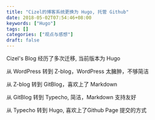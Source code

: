 ```yaml
---
title: "Cizel的博客系统更换为 Hugo, 托管 Github"
date: 2018-05-02T07:54:46+08:00
keywords: ["Hugo"]
tags: []
categories: ["观点与感想"]
draft: false
---
```


Cizel's Blog 经历了多次迁移, 当前版本为 Hugo

<!--more-->

从 WordPress 转到 Z-blog，WordPress 太臃肿，不够简洁

从 Z-blog 转到 GitBlog，喜欢上了 Markdown

从 GitBlog 转到 Typecho, 简洁，Markdown 支持友好

从 Typecho 转到 Hugo,  喜欢上了Github Page 提交的方式


